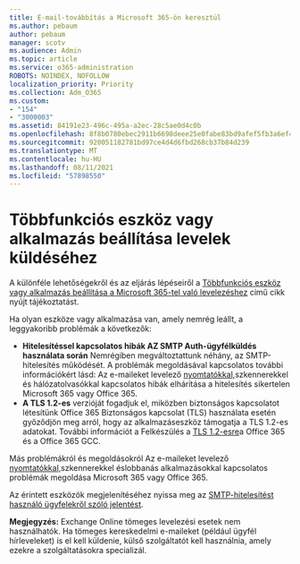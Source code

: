 ```yaml
---
title: E-mail-továbbítás a Microsoft 365-ön keresztül
ms.author: pebaum
author: pebaum
manager: scotv
ms.audience: Admin
ms.topic: article
ms.service: o365-administration
ROBOTS: NOINDEX, NOFOLLOW
localization_priority: Priority
ms.collection: Adm_O365
ms.custom:
- "154"
- "3000003"
ms.assetid: 84191e23-496c-495a-a2ec-28c5ae0d4c0b
ms.openlocfilehash: 8f8b0780ebec2911b6698deee25e0fabe83bd9afef5fb3a6ef4c51cccd67fc7c
ms.sourcegitcommit: 920051182781bd97ce4d4d6fbd268cb37b84d239
ms.translationtype: MT
ms.contentlocale: hu-HU
ms.lasthandoff: 08/11/2021
ms.locfileid: "57898550"
---
```

# <a name="set-up-a-multifunction-device-or-application-to-send-email"></a>Többfunkciós eszköz vagy alkalmazás beállítása levelek küldéséhez

A különféle lehetőségekről és az eljárás lépéseiről a [Többfunkciós eszköz vagy alkalmazás beállítása a Microsoft 365-tel való levelezéshez](https://docs.microsoft.com/Exchange/mail-flow-best-practices/how-to-set-up-a-multifunction-device-or-application-to-send-email-using-microsoft-365-or-office-365) című cikk nyújt tájékoztatást.
  
Ha olyan eszköze vagy alkalmazása van, amely nemrég leállt, a leggyakoribb problémák a következők:

- **Hitelesítéssel kapcsolatos hibák AZ SMTP Auth-ügyfélküldés használata során** Nemrégiben megváltoztattunk néhány, az SMTP-hitelesítés működését. A problémák megoldásával kapcsolatos további információkért lásd: Az e-maileket levelező [nyomtatókkal,](https://docs.microsoft.com/Exchange/mail-flow-best-practices/fix-issues-with-printers-scanners-and-lob-applications-that-send-email-using-off#error-authentication-unsuccessful)szkennerekkel és hálózatolvasókkal kapcsolatos hibák elhárítása a hitelesítés sikertelen Microsoft 365 vagy Office 365.
- **A TLS 1.2-es** verzióját fogadjuk el, miközben biztonságos kapcsolatot létesítünk Office 365 Biztonságos kapcsolat (TLS) használata esetén győződjön meg arról, hogy az alkalmazáseszköz támogatja a TLS 1.2-es adatokat. További információt a Felkészülés a [TLS 1.2-esre](https://docs.microsoft.com/microsoft-365/compliance/prepare-tls-1.2-in-office-365)a Office 365 és a Office 365 GCC.
 
Más problémákról és megoldásokról Az e-maileket levelező [nyomtatókkal,](https://docs.microsoft.com/Exchange/mail-flow-best-practices/fix-issues-with-printers-scanners-and-lob-applications-that-send-email-using-off)szkennerekkel éslobbanás alkalmazásokkal kapcsolatos problémák megoldása Microsoft 365 vagy Office 365.

Az érintett eszközök megjelenítéséhez nyissa meg az [SMTP-hitelesítést használó ügyfelekről szóló jelentést](https://protection.office.com/mailflow/dashboard).

**Megjegyzés:** Exchange Online tömeges levelezési esetek nem használhatók. Ha tömeges kereskedelmi e-maileket (például ügyfél hírleveleket) is el kell küldenie, külső szolgáltatót kell használnia, amely ezekre a szolgáltatásokra specializál.
